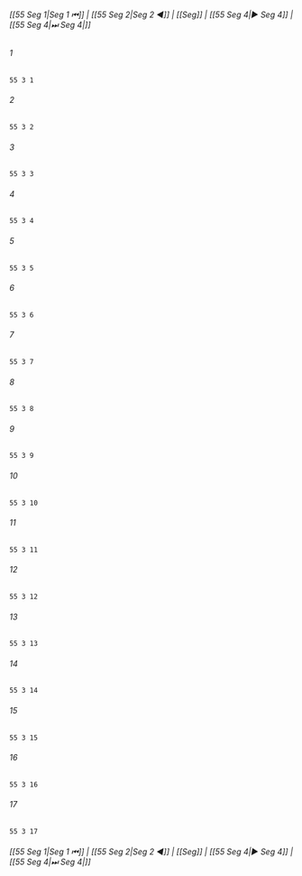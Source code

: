 
###### [[55 Seg 1|Seg 1 ⏮]] | [[55 Seg 2|Seg 2 ◀]] | [[Seg]] | [[55 Seg 4|▶ Seg 4]] | [[55 Seg 4|⏭ Seg 4|]]

###### 1
``` verse
55 3 1 
```
###### 2
``` verse
55 3 2 
```
###### 3
``` verse
55 3 3 
```
###### 4
``` verse
55 3 4 
```
###### 5
``` verse
55 3 5 
```
###### 6
``` verse
55 3 6 
```
###### 7
``` verse
55 3 7 
```
###### 8
``` verse
55 3 8 
```
###### 9
``` verse
55 3 9 
```
###### 10
``` verse
55 3 10 
```
###### 11
``` verse
55 3 11 
```
###### 12
``` verse
55 3 12 
```
###### 13
``` verse
55 3 13 
```
###### 14
``` verse
55 3 14 
```
###### 15
``` verse
55 3 15 
```
###### 16
``` verse
55 3 16 
```
###### 17
``` verse
55 3 17 
```

###### [[55 Seg 1|Seg 1 ⏮]] | [[55 Seg 2|Seg 2 ◀]] | [[Seg]] | [[55 Seg 4|▶ Seg 4]] | [[55 Seg 4|⏭ Seg 4|]]

